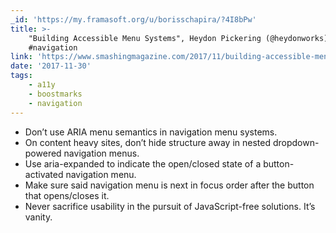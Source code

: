 ```yaml
---
_id: 'https://my.framasoft.org/u/borisschapira/?4I8bPw'
title: >-
    "Building Accessible Menu Systems", Heydon Pickering (@heydonworks) #a11y
    #navigation
link: 'https://www.smashingmagazine.com/2017/11/building-accessible-menu-systems/'
date: '2017-11-30'
tags:
    - a11y
    - boostmarks
    - navigation
---
```


<div class="markdown"><ul>
<li>Don’t use ARIA menu semantics in navigation menu systems.</li>
<li>On content heavy sites, don’t hide structure away in nested dropdown-powered navigation menus.</li>
<li>Use aria-expanded to indicate the open/closed state of a button-activated navigation menu.</li>
<li>Make sure said navigation menu is next in focus order after the button that opens/closes it.</li>
<li>Never sacrifice usability in the pursuit of JavaScript-free solutions. It’s vanity.<br />
</li>
</ul></div>
